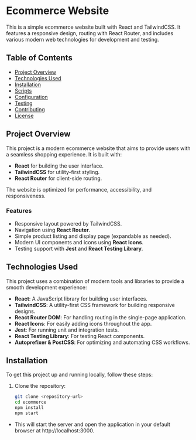 # Ecommerce Website

This is a simple ecommerce website built with React and TailwindCSS. It features a responsive design, routing with React Router, and includes various modern web technologies for development and testing.

## Table of Contents

- [Project Overview](#project-overview)
- [Technologies Used](#technologies-used)
- [Installation](#installation)
- [Scripts](#scripts)
- [Configuration](#configuration)
- [Testing](#testing)
- [Contributing](#contributing)
- [License](#license)

## Project Overview

This project is a modern ecommerce website that aims to provide users with a seamless shopping experience. It is built with:

- **React** for building the user interface.
- **TailwindCSS** for utility-first styling.
- **React Router** for client-side routing.

The website is optimized for performance, accessibility, and responsiveness.

### Features

- Responsive layout powered by TailwindCSS.
- Navigation using **React Router**.
- Simple product listing and display page (expandable as needed).
- Modern UI components and icons using **React Icons**.
- Testing support with **Jest** and **React Testing Library**.

## Technologies Used

This project uses a combination of modern tools and libraries to provide a smooth development experience:

- **React**: A JavaScript library for building user interfaces.
- **TailwindCSS**: A utility-first CSS framework for building responsive designs.
- **React Router DOM**: For handling routing in the single-page application.
- **React Icons**: For easily adding icons throughout the app.
- **Jest**: For running unit and integration tests.
- **React Testing Library**: For testing React components.
- **Autoprefixer & PostCSS**: For optimizing and automating CSS workflows.

## Installation

To get this project up and running locally, follow these steps:

1. Clone the repository:
   ```bash
   git clone <repository-url>
   cd ecommerce
   npm install
   npm start
   ```

- This will start the server and open the application in your default browser at http://localhost:3000.
